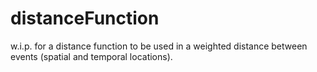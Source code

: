 # distanceFunction
w.i.p. for a distance function to be used in a weighted distance between events (spatial and temporal locations).
